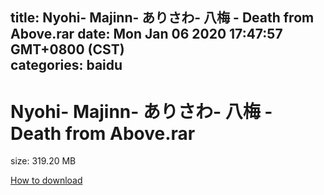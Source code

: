 
title: Nyohi- Majinn- ありさわ- 八梅 - Death from Above.rar
date: Mon Jan 06 2020 17:47:57 GMT+0800 (CST)    
categories: baidu
---

# Nyohi- Majinn- ありさわ- 八梅 - Death from Above.rar
size: 319.20 MB
 
 

[How to download](https://bpcam.bemobtrk.com/go/2ceec3aa-1ca2-46d6-b9ff-aaa5c184517c?jno=1899)